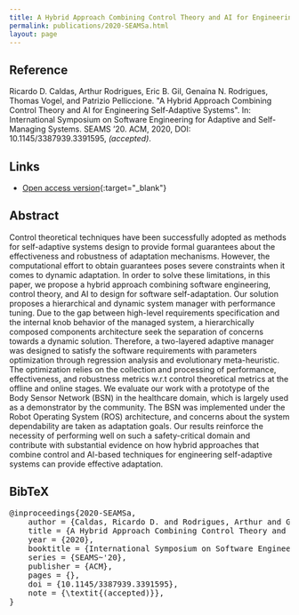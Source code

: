 ```yaml
---
title: A Hybrid Approach Combining Control Theory and AI for Engineering Self-Adaptive Systems
permalink: publications/2020-SEAMSa.html
layout: page
---
```


## Reference
Ricardo D. Caldas, Arthur Rodrigues, Eric B. Gil, Genaína N. Rodrigues, Thomas Vogel, and Patrizio Pelliccione. "A Hybrid Approach Combining Control Theory and AI for Engineering Self-Adaptive Systems". In: International Symposium on Software Engineering for Adaptive and Self-Managing Systems. SEAMS ’20. ACM, 2020, DOI: 	10.1145/3387939.3391595, _(accepted)_.

## Links
* [Open access version](https://arxiv.org/abs/2004.11793){:target="_blank"}

## Abstract
Control theoretical techniques have been successfully adopted as methods for self-adaptive systems design to provide formal guarantees about the effectiveness and robustness of adaptation mechanisms. However, the computational effort to obtain guarantees poses severe constraints when it comes to dynamic adaptation. In order to solve these limitations, in this paper, we propose a hybrid approach combining software engineering, control theory, and AI to design for software self-adaptation. Our solution proposes a hierarchical and dynamic system manager with performance tuning. Due to the gap between high-level requirements specification and the internal knob behavior of the managed system, a hierarchically composed components architecture seek the separation of concerns towards a dynamic solution. Therefore, a two-layered adaptive manager was designed to satisfy the software requirements with parameters optimization through regression analysis and evolutionary meta-heuristic. The optimization relies on the collection and processing of performance, effectiveness, and robustness metrics w.r.t control theoretical metrics at the offline and online stages. We evaluate our work with a prototype of the Body Sensor Network (BSN) in the healthcare domain, which is largely used as a demonstrator by the community. The BSN was implemented under the Robot Operating System (ROS) architecture, and concerns about the system dependability are taken as adaptation goals. Our results reinforce the necessity of performing well on such a safety-critical domain and contribute with substantial evidence on how hybrid approaches that combine control and AI-based techniques for engineering self-adaptive systems can provide effective adaptation.

## BibTeX

<div class="bibtex">
<pre>@inproceedings{2020-SEAMSa,
    author = {Caldas, Ricardo D. and Rodrigues, Arthur and Gil, Eric B. and Rodrigues, Genaína N. and Vogel, Thomas and Pelliccione, Patrizio},
    title = {A Hybrid Approach Combining Control Theory and AI for Engineering Self-Adaptive Systems},
    year = {2020},
    booktitle = {International Symposium on Software Engineering for Adaptive and Self-Managing Systems},
    series = {SEAMS~'20},
    publisher = {ACM},
    pages = {},
    doi = {10.1145/3387939.3391595},
    note = {\textit{(accepted)}},
}</pre>
</div>
